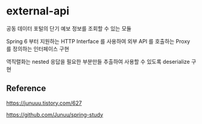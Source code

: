 external-api
====================
공동 데이터 포털의 단기 예보 정보를 조회할 수 있는 모듈

Spring 6 부터 지원하는 HTTP Interface 를 사용하여 외부 API 를 호출하는 Proxy 를 정의하는 인터페이스 구현

역직렬화는 nested 응답을 필요한 부분만들 추출하여 사용할 수 있도록 deserialize 구현


Reference
-
https://junuuu.tistory.com/627

https://github.com/Junuu/spring-study